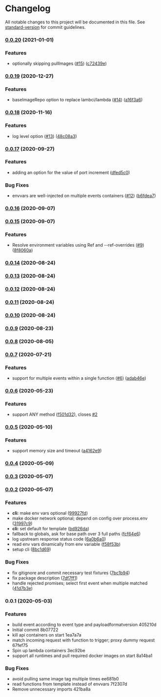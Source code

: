 # Changelog

All notable changes to this project will be documented in this file. See [standard-version](https://github.com/conventional-changelog/standard-version) for commit guidelines.

### [0.0.20](https://github.com/duartemendes/aws-sam-api-proxy/compare/v0.0.19...v0.0.20) (2021-01-01)


### Features

* optionally skipping pullImages ([#15](https://github.com/duartemendes/aws-sam-api-proxy/issues/15)) ([c72439e](https://github.com/duartemendes/aws-sam-api-proxy/commit/c72439e83f5d107c9626e25e89ae4343b379591b))

### [0.0.19](https://github.com/duartemendes/aws-sam-api-proxy/compare/v0.0.18...v0.0.19) (2020-12-27)


### Features

* baseImageRepo option to replace lambci/lambda ([#14](https://github.com/duartemendes/aws-sam-api-proxy/issues/14)) ([a16f3a6](https://github.com/duartemendes/aws-sam-api-proxy/commit/a16f3a69915033b96ad8e0579f56fa6bd823f468))

### [0.0.18](https://github.com/duartemendes/aws-sam-api-proxy/compare/v0.0.17...v0.0.18) (2020-11-16)


### Features

* log level option ([#13](https://github.com/duartemendes/aws-sam-api-proxy/issues/13)) ([48c08a3](https://github.com/duartemendes/aws-sam-api-proxy/commit/48c08a32af514ad177d254474ae906d9870c75f8))

### [0.0.17](https://github.com/duartemendes/aws-sam-api-proxy/compare/v0.0.16...v0.0.17) (2020-09-27)


### Features

* adding an option for the value of port increment ([dfed5c0](https://github.com/duartemendes/aws-sam-api-proxy/commit/dfed5c03d0e4e124285542b7a225456eabc89dec))


### Bug Fixes

* envvars are well-injected on multiple events containers ([#12](https://github.com/duartemendes/aws-sam-api-proxy/issues/12)) ([b6fdea7](https://github.com/duartemendes/aws-sam-api-proxy/commit/b6fdea78f1aabcd11a4d9414d04cd779730b0495))

### [0.0.16](https://github.com/duartemendes/aws-sam-api-proxy/compare/v0.0.15...v0.0.16) (2020-09-07)

### [0.0.15](https://github.com/duartemendes/aws-sam-api-proxy/compare/v0.0.14...v0.0.15) (2020-09-07)


### Features

* Resolve environment variables using Ref and --ref-overrides ([#9](https://github.com/duartemendes/aws-sam-api-proxy/issues/9)) ([8f8060a](https://github.com/duartemendes/aws-sam-api-proxy/commit/8f8060a8bda43f3fba3ed59e27bd189e8e4382f3))

### [0.0.14](https://github.com/duartemendes/aws-sam-api-proxy/compare/v0.0.13...v0.0.14) (2020-08-24)

### [0.0.13](https://github.com/duartemendes/aws-sam-api-proxy/compare/v0.0.12...v0.0.13) (2020-08-24)

### [0.0.12](https://github.com/duartemendes/aws-sam-api-proxy/compare/v0.0.11...v0.0.12) (2020-08-24)

### [0.0.11](https://github.com/duartemendes/aws-sam-api-proxy/compare/v0.0.10...v0.0.11) (2020-08-24)

### [0.0.10](https://github.com/duartemendes/aws-sam-api-proxy/compare/v0.0.9...v0.0.10) (2020-08-24)

### [0.0.9](https://github.com/duartemendes/aws-sam-api-proxy/compare/v0.0.8...v0.0.9) (2020-08-23)

### [0.0.8](https://github.com/duartemendes/aws-sam-api-proxy/compare/v0.0.7...v0.0.8) (2020-08-05)

### [0.0.7](https://github.com/duartemendes/aws-sam-api-proxy/compare/v0.0.6...v0.0.7) (2020-07-21)


### Features

* support for multiple events within a single function ([#6](https://github.com/duartemendes/aws-sam-api-proxy/issues/6)) ([adab46e](https://github.com/duartemendes/aws-sam-api-proxy/commit/adab46ed8074863ef26d4bab37f739f274471489))

### [0.0.6](https://github.com/duartemendes/aws-sam-api-proxy/compare/v0.0.5...v0.0.6) (2020-05-23)


### Features

* support ANY method ([f501d32](https://github.com/duartemendes/aws-sam-api-proxy/commit/f501d32d464c631dd6aa9d75e2548d4db4f8a8c4)), closes [#2](https://github.com/duartemendes/aws-sam-api-proxy/issues/2)

### [0.0.5](https://github.com/duartemendes/aws-sam-api-proxy/compare/v0.0.4...v0.0.5) (2020-05-10)


### Features

* support memory size and timeout ([a4162e9](https://github.com/duartemendes/aws-sam-api-proxy/commit/a4162e98816f13a6460acbf477f815a01129a2c2))

### [0.0.4](https://github.com/duartemendes/aws-sam-api-proxy/compare/v0.0.3...v0.0.4) (2020-05-09)

### [0.0.3](https://github.com/duartemendes/aws-sam-api-proxy/compare/v0.0.2...v0.0.3) (2020-05-07)

### [0.0.2](https://github.com/duartemendes/aws-sam-api-proxy/compare/v0.0.1...v0.0.2) (2020-05-07)


### Features

* **cli:** make env vars optional ([99927fd](https://github.com/duartemendes/aws-sam-api-proxy/commit/99927fd9d9bcd8180c5937df7114ebaca4fd6252))
* make docker network optional; depend on config over process.env ([31997c9](https://github.com/duartemendes/aws-sam-api-proxy/commit/31997c9d8446a0fdada3b9c696e5f9e3a0922a34))
* **cli:** set default for template ([bd926da](https://github.com/duartemendes/aws-sam-api-proxy/commit/bd926dac386b20b7d2a555171ebf34b0bdf2f8e2))
* fallback to globals, ask for base path over 3 full paths ([fcf64e6](https://github.com/duartemendes/aws-sam-api-proxy/commit/fcf64e6ca7c946661db04ffbcf462813fdcc997d))
* log upstream response status code ([6a0b6a0](https://github.com/duartemendes/aws-sam-api-proxy/commit/6a0b6a0810af79407fa8944bd7381b8057e4c33a))
* read env vars dinamically from env variable ([f58f53b](https://github.com/duartemendes/aws-sam-api-proxy/commit/f58f53be635dea065dfb61f9d6e52576ee41a7cb))
* setup cli ([8bc1d69](https://github.com/duartemendes/aws-sam-api-proxy/commit/8bc1d698d07f82038748006e9dfff89ad707322e))


### Bug Fixes

* fix gitignore and commit necessary test fixtures ([7bc1b94](https://github.com/duartemendes/aws-sam-api-proxy/commit/7bc1b944df0d37f9176c29b3003ad173468bfbba))
* fix package description ([7df7ff1](https://github.com/duartemendes/aws-sam-api-proxy/commit/7df7ff1be32caf003dfdcbc6b82ade901dab1f54))
* handle rejected promises; select first event when multiple matched ([41d7b3e](https://github.com/duartemendes/aws-sam-api-proxy/commit/41d7b3eab5e9ecddc9a636618d7bda2f240768d7))

### 0.0.1 (2020-05-03)


### Features

* build event according to event type and payloadformatversion 405210d
* Initial commit 8b07722
* kill api containers on start 1ea7a7a
* match incoming request with function to trigger; proxy dummy request 67fef75
* Spin up lambda containers 3ec92be
* support all runtimes and pull required docker images on start 8a14ba1


### Bug Fixes

* avoid pulling same image tag multiple times ee681b0
* read functions from template instead of envvars 7f2307d
* Remove unnecessary imports 421ba8a
